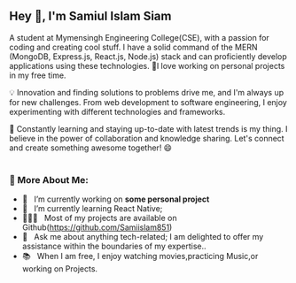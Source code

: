 <h2>Hey 👋, I'm Samiul Islam Siam</h2>

A student at Mymensingh Engineering College(CSE), with a passion for coding and creating cool stuff. 
I have a solid command of the MERN (MongoDB, Express.js, React.js, Node.js) stack and can proficiently develop applications using these technologies.
🚀I love working on personal projects in my free time.

💡 Innovation and finding solutions to problems drive me, and I'm always up for new challenges. From web development to software engineering, I enjoy experimenting with different technologies and frameworks.

🌟 Constantly learning and staying up-to-date with latest trends is my thing. I believe in the power of collaboration and knowledge sharing. Let's connect and create something awesome together! 😄
<br/>
<br/>



  
### 🧐 More About Me:

- 🔭 &nbsp; I’m currently working on **some personal project**
- 🌱 &nbsp; I’m currently learning React Native; 
- 👨🏻‍💻 &nbsp; Most of my projects are available on Github(https://github.com/Samiislam851)
- 💬 &nbsp; Ask me about anything tech-related; I am delighted to offer my assistance within the boundaries of my expertise..
- 📚 &nbsp; When I am free, I enjoy watching movies,practicing Music,or working on Projects.  

<br>
